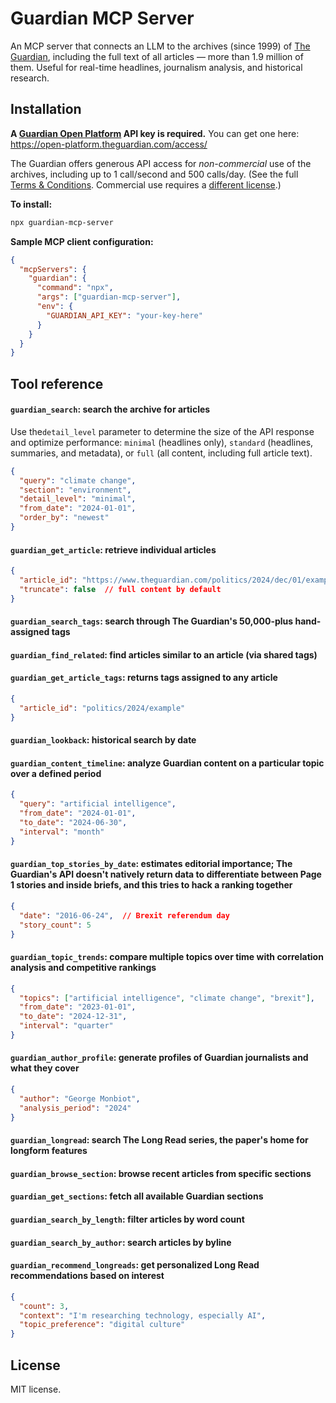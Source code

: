 # Guardian MCP Server

An MCP server that connects an LLM to the archives (since 1999) of [The Guardian](https://www.theguardian.com/), including the full text of all articles — more than 1.9 million of them. Useful for real-time headlines, journalism analysis, and historical research.

## **Installation**

**A [Guardian Open Platform](https://open-platform.theguardian.com/) API key is required.** You can get one here: https://open-platform.theguardian.com/access/

The Guardian offers generous API access for *non-commercial* use of the archives, including up to 1 call/second and 500 calls/day. (See the full [Terms & Conditions](https://www.theguardian.com/open-platform/terms-and-conditions). Commercial use requires a [different license](https://bonobo.capi.gutools.co.uk/register/commercial).) 

**To install:**
```bash
npx guardian-mcp-server
```

**Sample MCP client configuration:**
```json
{
  "mcpServers": {
    "guardian": {
      "command": "npx",
      "args": ["guardian-mcp-server"],
      "env": {
        "GUARDIAN_API_KEY": "your-key-here"
      }
    }
  }
}
```

## **Tool reference**

#### **`guardian_search`**: search the archive for articles

Use the`detail_level` parameter to determine the size of the API response and optimize performance: `minimal` (headlines only), `standard` (headlines, summaries, and metadata), or `full` (all content, including full article text).

```json
{
  "query": "climate change",
  "section": "environment", 
  "detail_level": "minimal",
  "from_date": "2024-01-01",
  "order_by": "newest"
}
```

#### **`guardian_get_article`**: retrieve individual articles
```json
{
  "article_id": "https://www.theguardian.com/politics/2024/dec/01/example", 
  "truncate": false  // full content by default
}
```
#### **`guardian_search_tags`**: search through The Guardian's 50,000-plus hand-assigned tags

#### **`guardian_find_related`**: find articles similar to an article (via shared tags)

#### **`guardian_get_article_tags`**: returns tags assigned to any article

```json
{
  "article_id": "politics/2024/example"
}
```

#### **`guardian_lookback`**: historical search by date

#### **`guardian_content_timeline`**: analyze Guardian content on a particular topic over a defined period

```json
{
  "query": "artificial intelligence",
  "from_date": "2024-01-01",
  "to_date": "2024-06-30", 
  "interval": "month"
}
```

#### **`guardian_top_stories_by_date`**: estimates editorial importance; The Guardian's API doesn't natively return data to differentiate between Page 1 stories and inside briefs, and this tries to hack a ranking together

```json
{
  "date": "2016-06-24",  // Brexit referendum day
  "story_count": 5
}
```

#### **`guardian_topic_trends`**: compare multiple topics over time with correlation analysis and competitive rankings

```json
{
  "topics": ["artificial intelligence", "climate change", "brexit"],
  "from_date": "2023-01-01",
  "to_date": "2024-12-31",
  "interval": "quarter"
}
```

#### **`guardian_author_profile`**: generate profiles of Guardian journalists and what they cover

```json
{
  "author": "George Monbiot",
  "analysis_period": "2024"
}
```

#### **`guardian_longread`**: search The Long Read series, the paper's home for longform features

#### **`guardian_browse_section`**: browse recent articles from specific sections

#### **`guardian_get_sections`**: fetch all available Guardian sections

#### **`guardian_search_by_length`**: filter articles by word count

#### **`guardian_search_by_author`**: search articles by byline

#### **`guardian_recommend_longreads`**: get personalized Long Read recommendations based on interest

```json
{
  "count": 3,
  "context": "I'm researching technology, especially AI",
  "topic_preference": "digital culture"
}
```

## **License**

MIT license.
